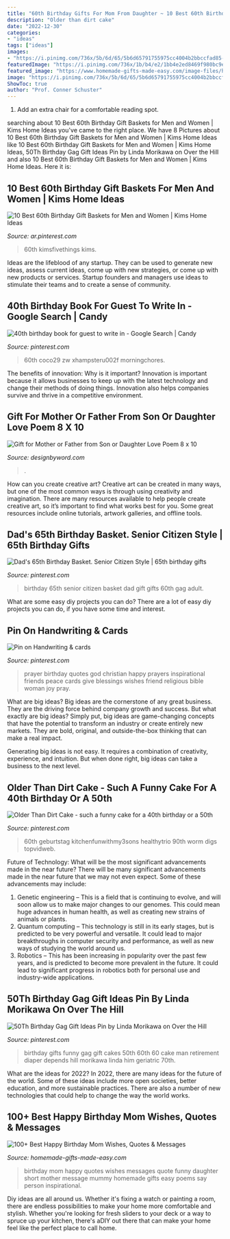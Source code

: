 ```yaml
---
title: "60th Birthday Gifts For Mom From Daughter ~ 10 Best 60th Birthday Gift Baskets For Men And Women"
description: "Older than dirt cake"
date: "2022-12-30"
categories:
- "ideas"
tags: ["ideas"]
images:
- "https://i.pinimg.com/736x/5b/6d/65/5b6d65791755975cc4004b2bbccfad85--th-birthday-party-ideas--birthday.jpg"
featuredImage: "https://i.pinimg.com/736x/1b/b4/e2/1bb4e2ed8469f980bc9edb839cf947ba.jpg"
featured_image: "https://www.homemade-gifts-made-easy.com/image-files/happy-birthday-mom-whole-world-600x900.jpg"
image: "https://i.pinimg.com/736x/5b/6d/65/5b6d65791755975cc4004b2bbccfad85--th-birthday-party-ideas--birthday.jpg"
ShowToc: true
author: "Prof. Conner Schuster"
---
```



1. Add an extra chair for a comfortable reading spot.

	

		
searching about 10 Best 60th Birthday Gift Baskets for Men and Women | Kims Home Ideas you've came to the right place. We have 8 Pictures about 10 Best 60th Birthday Gift Baskets for Men and Women | Kims Home Ideas like 10 Best 60th Birthday Gift Baskets for Men and Women | Kims Home Ideas, 50Th Birthday Gag Gift Ideas Pin by Linda Morikawa on Over the Hill and also 10 Best 60th Birthday Gift Baskets for Men and Women | Kims Home Ideas. Here it is:
		
    
## 10 Best 60th Birthday Gift Baskets For Men And Women | Kims Home Ideas

<img loading=lazy src="https://i.pinimg.com/736x/6c/4f/5c/6c4f5cec39498d0f54c68c4bb6295c26.jpg" onerror="this.onerror=null;this.src='https://tse4.mm.bing.net/th?id=OIP.QTSBkSVpPfLenr9AtR0qDgHaPT&amp;pid=15.1';" alt="10 Best 60th Birthday Gift Baskets for Men and Women | Kims Home Ideas">

_Source: ar.pinterest.com_

>60th kimsfivethings kims. 

	

Ideas are the lifeblood of any startup. They can be used to generate new ideas, assess current ideas, come up with new strategies, or come up with new products or services. Startup founders and managers use ideas to stimulate their teams and to create a sense of community.

    
## 40th Birthday Book For Guest To Write In - Google Search | Candy

<img loading=lazy src="https://i.pinimg.com/736x/1b/b4/e2/1bb4e2ed8469f980bc9edb839cf947ba.jpg" onerror="this.onerror=null;this.src='https://tse2.mm.bing.net/th?id=OIP.fDfltSUmyFaxWwYLiGruSwAAAA&amp;pid=15.1';" alt="40th birthday book for guest to write in - Google Search | Candy">

_Source: pinterest.com_

>60th coco29 zw xhampsteru002f morningchores. 

	

The benefits of innovation: Why is it important?
Innovation is important because it allows businesses to keep up with the latest technology and change their methods of doing things. Innovation also helps companies survive and thrive in a competitive environment.

    
## Gift For Mother Or Father From Son Or Daughter Love Poem 8 X 10

<img loading=lazy src="https://cdn.shopify.com/s/files/1/0996/8090/products/il_fullxfull.353263825_ktqv_grande.jpeg?v=1496944957" onerror="this.onerror=null;this.src='https://tse2.mm.bing.net/th?id=OIP.GFAVcFZKgf8HMQBtPT7WpAHaF7&amp;pid=15.1';" alt="Gift for Mother or Father from Son or Daughter Love Poem 8 x 10">

_Source: designbyword.com_

>. 

	

How can you create creative art?
Creative art can be created in many ways, but one of the most common ways is through using creativity and imagination. There are many resources available to help people create creative art, so it’s important to find what works best for you. Some great resources include online tutorials, artwork galleries, and offline tools.

    
## Dad&#039;s 65th Birthday Basket. Senior Citizen Style | 65th Birthday Gifts

<img loading=lazy src="https://i.pinimg.com/736x/5b/6d/65/5b6d65791755975cc4004b2bbccfad85--th-birthday-party-ideas--birthday.jpg" onerror="this.onerror=null;this.src='https://tse1.mm.bing.net/th?id=OIP.zkwGWcZrfEI4JWqpZHVvGAHaNL&amp;pid=15.1';" alt="Dad&#039;s 65th Birthday Basket. Senior Citizen Style | 65th birthday gifts">

_Source: pinterest.com_

>birthday 65th senior citizen basket dad gift gifts 60th gag adult. 

	

What are some easy diy projects you can do?
There are a lot of easy diy projects you can do, if you have some time and interest.

    
## Pin On Handwriting &amp; Cards

<img loading=lazy src="https://i.pinimg.com/736x/ff/58/1a/ff581af0eec6c2a9107dfa7584624093.jpg" onerror="this.onerror=null;this.src='https://tse2.mm.bing.net/th?id=OIP.U5NkzKkTheVpiJSEfuv-EgHaLH&amp;pid=15.1';" alt="Pin on Handwriting &amp; cards">

_Source: pinterest.com_

>prayer birthday quotes god christian happy prayers inspirational friends peace cards give blessings wishes friend religious bible woman joy pray. 

	

What are big ideas?
Big ideas are the cornerstone of any great business. They are the driving force behind company growth and success. But what exactly are big ideas?
Simply put, big ideas are game-changing concepts that have the potential to transform an industry or create entirely new markets. They are bold, original, and outside-the-box thinking that can make a real impact.

Generating big ideas is not easy. It requires a combination of creativity, experience, and intuition. But when done right, big ideas can take a business to the next level.

    
## Older Than Dirt Cake - Such A Funny Cake For A 40th Birthday Or A 50th

<img loading=lazy src="https://i.pinimg.com/originals/0f/4b/b7/0f4bb720f5ace4597315222c5abbf660.jpg" onerror="this.onerror=null;this.src='https://tse1.mm.bing.net/th?id=OIP.N79PmxErVbZefHYTkhh1lgHaKB&amp;pid=15.1';" alt="Older Than Dirt Cake - such a funny cake for a 40th birthday or a 50th">

_Source: pinterest.com_

>60th geburtstag kitchenfunwithmy3sons healthytrio 90th worm digs topvidweb. 

	

Future of Technology: What will be the most significant advancements made in the near future?
There will be many significant advancements made in the near future that we may not even expect. Some of these advancements may include: 
1. Genetic engineering – This is a field that is continuing to evolve, and will soon allow us to make major changes to our genomes. This could mean huge advances in human health, as well as creating new strains of animals or plants. 
2. Quantum computing – This technology is still in its early stages, but is predicted to be very powerful and versatile. It could lead to major breakthroughs in computer security and performance, as well as new ways of studying the world around us. 
3. Robotics – This has been increasing in popularity over the past few years, and is predicted to become more prevalent in the future. It could lead to significant progress in robotics both for personal use and industry-wide applications. 

    
## 50Th Birthday Gag Gift Ideas Pin By Linda Morikawa On Over The Hill

<img loading=lazy src="https://i.pinimg.com/736x/9b/63/9d/9b639d0f615a256ab158176fc02e3b97.jpg" onerror="this.onerror=null;this.src='https://tse3.mm.bing.net/th?id=OIP.9BgU4C462yB2Zzt6jJpFiwHaJ3&amp;pid=15.1';" alt="50Th Birthday Gag Gift Ideas Pin by Linda Morikawa on Over the Hill">

_Source: pinterest.com_

>birthday gifts funny gag gift cakes 50th 60th 60 cake man retirement diaper depends hill morikawa linda him geriatric 70th. 

	

What are the ideas for 2022?
In 2022, there are many ideas for the future of the world. Some of these ideas include more open societies, better education, and more sustainable practices. There are also a number of new technologies that could help to change the way the world works.

    
## 100+ Best Happy Birthday Mom Wishes, Quotes &amp; Messages

<img loading=lazy src="https://www.homemade-gifts-made-easy.com/image-files/happy-birthday-mom-whole-world-600x900.jpg" onerror="this.onerror=null;this.src='https://tse3.mm.bing.net/th?id=OIP.kgiHRrntShCJYOCGc2joqAHaLH&amp;pid=15.1';" alt="100+ Best Happy Birthday Mom Wishes, Quotes &amp; Messages">

_Source: homemade-gifts-made-easy.com_

>birthday mom happy quotes wishes messages quote funny daughter short mother message mummy homemade gifts easy poems say person inspirational. 

	

Diy ideas are all around us. Whether it's fixing a watch or painting a room, there are endless possibilities to make your home more comfortable and stylish. Whether you're looking for fresh sliders to your deck or a way to spruce up your kitchen, there's aDIY out there that can make your home feel like the perfect place to call home.

